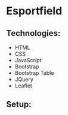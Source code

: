 # Esportfield

## Technologies:
* HTML
* CSS
* JavaScript 
* Bootstrap
* Bootstrap Table
* JQuery
* Leaflet

## Setup:


